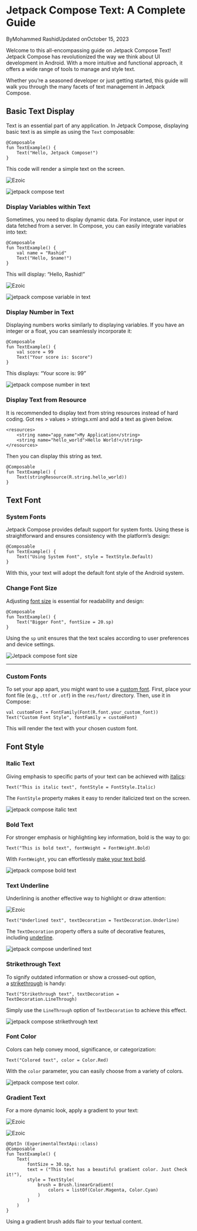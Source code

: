

# Jetpack Compose Text: A Complete Guide

ByMohammed RashidUpdated onOctober 15, 2023

Welcome to this all-encompassing guide on Jetpack Compose Text! Jetpack Compose has revolutionized the way we think about UI development in Android. With a more intuitive and functional approach, it offers a wide range of tools to manage and style text.

Whether you’re a seasoned developer or just getting started, this guide will walk you through the many facets of text management in Jetpack Compose.

## Basic Text Display

Text is an essential part of any application. In Jetpack Compose, displaying basic text is as simple as using the `Text` composable:

```
@Composable
fun TextExample() {
    Text("Hello, Jetpack Compose!")
}
```

This code will render a simple text on the screen.

![Ezoic](https://go.ezodn.com/utilcave_com/ezoicbwa.png "ezoic")

![jetpack compose text](https://codingwithrashid.com/wp-content/uploads/2023/10/jetpack-compose-text-461x1024.png?ezimgfmt=rs:234x520/rscb1/ng:webp/ngcb1)

### Display Variables within Text

Sometimes, you need to display dynamic data. For instance, user input or data fetched from a server. In Compose, you can easily integrate variables into text:

```
@Composable
fun TextExample() {
    val name = "Rashid"
    Text("Hello, $name!")
}
```

This will display: “Hello, Rashid!”

![Ezoic](https://go.ezodn.com/utilcave_com/ezoicbwa.png "ezoic")

![jetpack compose variable in text](https://codingwithrashid.com/wp-content/uploads/2023/10/jetpack-compose-variable-in-text-461x1024.png?ezimgfmt=rs:234x518/rscb1/ng:webp/ngcb1)

### Display Number in Text

Displaying numbers works similarly to displaying variables. If you have an integer or a float, you can seamlessly incorporate it:

```
@Composable
fun TextExample() {
    val score = 99
    Text("Your score is: $score")
}
```

This displays: “Your score is: 99”

![jetpack compose number in text](https://codingwithrashid.com/wp-content/uploads/2023/10/jetpack-compose-number-in-text-461x1024.png?ezimgfmt=rs:242x538/rscb1/ng:webp/ngcb1)

### Display Text from Resource

It is recommended to display text from string resources instead of hard coding. Got res > values > strings.xml and add a text as given below.

```
<resources>
    <string name="app_name">My Application</string>
    <string name="hello_world">Hello World!</string>
</resources>
```

Then you can display this string as text.

```
@Composable
fun TextExample() {
    Text(stringResource(R.string.hello_world))
}
```

## Text Font

### System Fonts

Jetpack Compose provides default support for system fonts. Using these is straightforward and ensures consistency with the platform’s design:

```
@Composable
fun TextExample() {
    Text("Using System Font", style = TextStyle.Default)
}
```

With this, your text will adopt the default font style of the Android system.

### Change Font Size

Adjusting [font size](https://codingwithrashid.com/how-to-change-font-size-of-text-using-jetpack-compose/) is essential for readability and design:

```
@Composable
fun TextExample() {
    Text("Bigger Font", fontSize = 20.sp)
}
```

Using the `sp` unit ensures that the text scales according to user preferences and device settings.

![Jetpack compose font size](https://codingwithrashid.com/wp-content/uploads/2023/10/jetpack-compose-font-size-461x1024.png?ezimgfmt=rs:255x566/rscb1/ng:webp/ngcb1)

---

### Custom Fonts

To set your app apart, you might want to use a [custom font](https://codingwithrashid.com/how-to-add-custom-fonts-in-android-jetpack-compose/). First, place your font file (e.g., `.ttf` or `.otf`) in the `res/font/` directory. Then, use it in Compose:

```
val customFont = FontFamily(Font(R.font.your_custom_font))
Text("Custom Font Style", fontFamily = customFont)
```

This will render the text with your chosen custom font.

## Font Style

### Italic Text

Giving emphasis to specific parts of your text can be achieved with [italics](https://codingwithrashid.com/how-to-make-text-italic-in-android-jetpack-compose/):

```
Text("This is italic text", fontStyle = FontStyle.Italic)
```

The `FontStyle` property makes it easy to render italicized text on the screen.

![jetpack compose italic text](https://codingwithrashid.com/wp-content/uploads/2023/10/jetpack-compose-italic-text-461x1024.png?ezimgfmt=rs:248x552/rscb1/ng:webp/ngcb1)

### Bold Text

For stronger emphasis or highlighting key information, bold is the way to go:

```
Text("This is bold text", fontWeight = FontWeight.Bold)
```

With `FontWeight`, you can effortlessly [make your text bold](https://codingwithrashid.com/how-to-make-text-bold-in-android-jetpack-compose/).

![jetpack compose bold text](https://codingwithrashid.com/wp-content/uploads/2023/10/jetpack-compose-bold-text-461x1024.png?ezimgfmt=rs:261x580/rscb1/ng:webp/ngcb1)

### Text Underline

Underlining is another effective way to highlight or draw attention:

![Ezoic](https://go.ezodn.com/utilcave_com/ezoicbwa.png "ezoic")

```
Text("Underlined text", textDecoration = TextDecoration.Underline)
```

The `TextDecoration` property offers a suite of decorative features, including [underline](https://codingwithrashid.com/how-to-add-underlined-text-in-android-jetpack-compose/).

![jetpack compose underlined text](https://codingwithrashid.com/wp-content/uploads/2023/10/jetpack-compose-underlined-text-461x1024.png?ezimgfmt=rs:258x574/rscb1/ng:webp/ngcb1)

### Strikethrough Text

To signify outdated information or show a crossed-out option, a [strikethrough](https://codingwithrashid.com/how-to-add-strikethrough-text-in-android-jetpack-compose/) is handy:

```
Text("Strikethrough text", textDecoration = TextDecoration.LineThrough)
```

Simply use the `LineThrough` option of `TextDecoration` to achieve this effect.

![jetpack compose strikethrough text](https://codingwithrashid.com/wp-content/uploads/2023/10/jetpack-compose-strikethrough-text-461x1024.png?ezimgfmt=rs:268x596/rscb1/ng:webp/ngcb1)

### Font Color

Colors can help convey mood, significance, or categorization:

```
Text("Colored text", color = Color.Red)
```

With the `color` parameter, you can easily choose from a variety of colors.

![jetpack compose text color.](https://codingwithrashid.com/wp-content/uploads/2023/10/jetpack-compose-text-color-461x1024.png?ezimgfmt=rs:271x600/rscb1/ng:webp/ngcb1)

### Gradient Text

For a more dynamic look, apply a gradient to your text:

![Ezoic](https://go.ezodn.com/utilcave_com/ezoicbwa.png "ezoic")

![Ezoic](https://go.ezodn.com/utilcave_com/ezoicbwa.png "ezoic")

```
@OptIn (ExperimentalTextApi::class)
@Composable
fun TextExample() {
    Text(
        fontSize = 30.sp,
        text = ("This text has a beautiful gradient color. Just Check it!"),
        style = TextStyle(
            brush = Brush.linearGradient(
                colors = listOf(Color.Magenta, Color.Cyan)
            )
        )
    )
}
```

Using a gradient brush adds flair to your textual content.

![jetpack compose gradient text](data:image/svg+xml,%3Csvg%20xmlns=%22http://www.w3.org/2000/svg%22%20width=%22461%22%20height=%221024%22%3E%3C/svg%3E)

### Font Family

Jetpack Compose allows for adjustments like serifs for nuanced design choices:

```
Text("Serif text", fontFamily = FontFamily.Serif)
```

Choose from Serif, SansSerif, Monospace, and more to match your design vision.

### Font Weight

Beyond just bold, you can select from a range of font weights:

```
Text("Light text", fontWeight = FontWeight.Light)
```

From `UltraLight` to `Black`, there’s a weight for every need.

![jetpack compose font weight](data:image/svg+xml,%3Csvg%20xmlns=%22http://www.w3.org/2000/svg%22%20width=%22461%22%20height=%221024%22%3E%3C/svg%3E)

### Text Shadow

Shadows are a great way to give depth to your text, making it stand out against various backgrounds. With Jetpack Compose, [adding a shadow to your text](https://codingwithrashid.com/how-to-add-shadows-to-text-in-android-jetpack-compose/) is easy.

```
@Composable
fun TextExample() {
    val offset = Offset(5.0f, 10.0f)
    Text(
        text = "Hello world!",
        style = TextStyle(
            fontSize = 24.sp,
            shadow = Shadow(
                color = Color.Gray, offset = offset, blurRadius = 3f
            )
        )
    )
}
```

In the above code, `Offset` which determines the horizontal and vertical distance of the shadow from the text. we apply a shadow using the `Shadow` class and a `blurRadius` that softens the edges of the shadow.

![jetpack compose text shadow](https://codingwithrashid.com/wp-content/uploads/2023/10/jetpack-compose-text-shadow-461x1024.png?ezimgfmt=rs:294x652/rscb1/ng:webp/ngcb1)

### Text Opacity

Opacity can play an important role in text design, especially when you’re looking to create hierarchy or subtly blend text with its background. [Adjusting text opacity](https://codingwithrashid.com/how-to-change-text-color-opacity-in-android-jetpack-compose/) in Jetpack Compose is straightforward.

Consider the following:

![Ezoic](https://go.ezodn.com/utilcave_com/ezoicbwa.png "ezoic")

```
Text(
    text = "Semi-Transparent Text",
    color = Color.Red.copy(alpha = 0.5f)
)
```

To adjust the opacity, we utilize the `color` property with the `copy` function on `Color.Red`. The `alpha` parameter within `copy` sets the transparency level.

An alpha of `1f` means fully opaque, while `0f` is fully transparent. Here, we’ve set it to `0.5f`, making our text semi-transparent.

![jetpack compose text opacity](https://codingwithrashid.com/wp-content/uploads/2023/10/jetpack-compose-text-opacity-461x1024.png?ezimgfmt=rs:276x614/rscb1/ng:webp/ngcb1)

### Text Background

Backgrounds play a pivotal role in highlighting text and making it more legible against diverse backdrops. In Jetpack Compose, we can easily assign backgrounds to your text.

![Ezoic](https://go.ezodn.com/utilcave_com/ezoicbwa.png "ezoic")

```
@Composable
fun TextExample() {
    Text(
        text = "Highlighted Text",
        style = TextStyle(
            fontSize = 24.sp,
            background = Color.Yellow
        )
    )
}
```

Within `[TextStyle](https://developer.android.com/reference/kotlin/androidx/compose/ui/text/TextStyle)`, there’s the `background` property. Here, we’ve chosen `Color.yellow` to give our text a yellow background.

![jetpack compose text background](https://codingwithrashid.com/wp-content/uploads/2023/10/jetpack-compose-text-background-color-461x1024.png?ezimgfmt=rs:260x578/rscb1/ng:webp/ngcb1)

## Combine Styles

Combining styles is a powerful way to create standout and expressive text designs. With Jetpack Compose, mixing various text attributes is both intuitive and effective.

### Combine Font Styles

Let’s start by combining basic font styles, such as bold and italic:

```
Text(
    "Bold & Italic Text", 
    fontWeight = FontWeight.Bold, 
    fontStyle = FontStyle.Italic
)
```

This results in text that’s both bold and italicized, perfect for grabbing attention.

![jetpack compose combine text style](https://codingwithrashid.com/wp-content/uploads/2023/10/jetpack-compose-combine-text-style-461x1024.png?ezimgfmt=rs:278x618/rscb1/ng:webp/ngcb1)

### Multiple Styles in Text

In Jetpack Compose, you might want to style different parts of your text differently within a single `Text` composable. This can be achieved using an `[AnnotatedString](https://codingwithrashid.com/create-annotatedstring-in-android-jetpack-compose/)`, which is essentially a string that can be adorned with varied styles.

For creating an `AnnotatedString` with multiple styles, the `buildAnnotatedString` builder comes in handy.

![Ezoic](https://go.ezodn.com/utilcave_com/ezoicbwa.png "ezoic")

```
@Composable
fun TextExample() {
    Text(
        buildAnnotatedString {
            withStyle(style = SpanStyle(color = Color.Blue)) {
                append("H")
            }
            append("ello ")
            withStyle(style = SpanStyle(fontWeight = FontWeight.Bold, color = Color.Red)) {
                append("W")
            }
            append("orld")
        },
        fontSize = 40.sp,
    )
}
```

Inside the builder, `withStyle` allows us to apply a specific `[SpanStyle](https://developer.android.com/reference/kotlin/androidx/compose/ui/text/SpanStyle)` to a portion of the text.

The result? Our text will display as “H” in blue, followed by “ello “, and then “W” in bold red, ending with “orld”.

![Ezoic](https://go.ezodn.com/utilcave_com/ezoicbwa.png "ezoic")

![jetpack compose multiple style in text](https://codingwithrashid.com/wp-content/uploads/2023/10/jetpack-compose-multiple-style-in-text-461x1024.png?ezimgfmt=rs:272x604/rscb1/ng:webp/ngcb1)

Combining multiple styles in this manner lets you craft more engaging and informative textual UIs.

![Ezoic](https://go.ezodn.com/utilcave_com/ezoicbwa.png "ezoic")

### Multiple Decorations

Why limit yourself to just one text decoration when you can have more?

```
Text(
    "Underlined & Strikethrough", 
    textDecoration = TextDecoration.combine(listOf(TextDecoration.Underline, TextDecoration.LineThrough))
)
```

Here, we’ve combined underlining with a strikethrough, creating a unique visual cue.

![jetpack compose multiple decoration](https://codingwithrashid.com/wp-content/uploads/2023/10/jetpack-compose-multiple-decoration-461x1024.png?ezimgfmt=rs:282x626/rscb1/ng:webp/ngcb1)

## Text Alignment

Text alignment determines the arrangement of text relative to a reference point or line. Proper alignment enhances readability and aesthetic appeal. Jetpack Compose provides versatile tools to achieve your desired text alignment with ease.

### Left Alignment

By default, text in Jetpack Compose is left-aligned. It starts from the left edge and moves to the right:

![Ezoic](https://go.ezodn.com/utilcave_com/ezoicbwa.png "ezoic")

```
Text("This is left-aligned text", textAlign = TextAlign.Left)
```

Left alignment is standard for most written content, especially in left-to-right languages.

### Center Alignment

For titles or when you wish to draw attention to specific text, center alignment is ideal:

![Ezoic](https://go.ezodn.com/utilcave_com/ezoicbwa.png "ezoic")

```
Text("Centered Text", textAlign = TextAlign.Center)
```

The text will be perfectly centered relative to its container.

### Right Alignment

Right alignment is especially useful for languages that are read from right to left, or for specific design choices:

```
Text("Right-aligned Text", textAlign = TextAlign.Right)
```

The text starts from the right edge and extends to the left.

![Ezoic](https://go.ezodn.com/utilcave_com/ezoicbwa.png "ezoic")

![jetpack compose text alignment](https://codingwithrashid.com/wp-content/uploads/2023/10/jetpack-compose-text-alignment-461x1024.png?ezimgfmt=rs:279x620/rscb1/ng:webp/ngcb1)

### Justify Alignment

For a more uniform look, especially in larger blocks of text, you might opt for justify alignment. This ensures even spacing between words, making both the left and right edges straight:

```
Text("This is a sample justified text. It ensures that both edges align neatly.", textAlign = TextAlign.Justify)
```

It’s essential to choose an alignment that complements the content and design of your app. Remember, while alignment contributes to aesthetics, readability should always be the priority.

## Text Spacing

Effective text spacing can dramatically enhance readability and the overall look of your app’s content. Jetpack Compose offers a suite of tools to help developers finely tune spacing, ensuring text is presented clearly and appealingly.

### Line Spacing

Adjusting the [space between lines](https://codingwithrashid.com/how-to-change-line-height-of-text-in-android-jetpack-compose/) can help improve the flow and legibility of paragraphs:

```
Text("This is a sample text with\nmultiple lines.", lineHeight = 28.sp)
```

By using the `lineHeight` property, you can set a specific height for each line, which includes the text height and the space above and below it.

![jetpack compose text line spacing](https://codingwithrashid.com/wp-content/uploads/2023/10/jetpack-compose-text-line-spacing-461x1024.png?ezimgfmt=rs:247x548/rscb1/ng:webp/ngcb1)

### Letter Spacing

To modify the space between individual characters, use [letter spacing](https://codingwithrashid.com/how-to-change-text-letter-spacing-in-android-jetpack-compose/):

![Ezoic](https://go.ezodn.com/utilcave_com/ezoicbwa.png "ezoic")

```
Text("Spaced Out Text", letterSpacing = 1.5.sp)
```

With the `letterSpacing` property, characters in the text will have increased space between them, which can create a distinctive appearance or improve readability in certain fonts.

![jetpack compose letter spacing](data:image/svg+xml,%3Csvg%20xmlns=%22http://www.w3.org/2000/svg%22%20width=%22461%22%20height=%221024%22%3E%3C/svg%3E)

When adjusting text spacing, always remember the user experience. Over-spacing or under-spacing can reduce readability. Testing on various devices and screen sizes will help strike the perfect balance.

## Text Line Limit and Truncation

Managing the display of lengthy textual content is crucial for maintaining a clean and user-friendly interface. Jetpack Compose provides straightforward methods to limit lines and truncate text, ensuring your UI remains tidy and readers aren’t overwhelmed.

![Ezoic](https://go.ezodn.com/utilcave_com/ezoicbwa.png "ezoic")

### Line Limit

You can easily set a maximum number of lines for your text to occupy. This is especially useful for previews or brief snippets:

```
    Text("This is a long piece of text that may not fit within two lines. Yiu have to check how this text is gonna end finally. See the difference", maxLines = 2)
```

By setting the `maxLines` property, the text will be cut off after the specified number of lines, ensuring it doesn’t dominate the screen.

![Ezoic](https://go.ezodn.com/utilcave_com/ezoicbwa.png "ezoic")

![jetpack compose line limit](https://codingwithrashid.com/wp-content/uploads/2023/10/jetpack-compose-line-limit-461x1024.png?ezimgfmt=rs:256x568/rscb1/ng:webp/ngcb1)

### Text Truncation

When you’re limiting lines, you might also want to indicate to the user that there’s more content than what’s currently visible. Truncation comes in handy here:

```
Text("This is a long piece of text that may not fit within two lines. Yiu have to check how this text is gonna end finally. See the difference", maxLines = 2, overflow = TextOverflow.Ellipsis)
```

With the `TextOverflow.Ellipsis` value for the `overflow` property, any text exceeding the `maxLines` will be replaced with an ellipsis (`...`), signaling to users that the content continues.

![jetpack compose text truncation](https://codingwithrashid.com/wp-content/uploads/2023/10/jetpack-compose-text-truncation-461x1024.png?ezimgfmt=rs:263x584/rscb1/ng:webp/ngcb1)

## Text Selection

In interactive UIs, [allowing users to select text](https://codingwithrashid.com/how-to-make-text-selectable-in-android-jetpack-compose/) can enhance functionality, aiding in tasks like copying, sharing, or looking up information. Jetpack Compose simplifies the process of enabling text selection, ensuring both usability and a seamless user experience.

### Basic Text Selection

To make text selectable in Jetpack Compose, wrap your `Text` composable within a `SelectionContainer`:

![Ezoic](https://go.ezodn.com/utilcave_com/ezoicbwa.png "ezoic")

```
@Composable
fun TextExample() {
    SelectionContainer {
        Text("This is a selectable text")
    }
}
```

With the `SelectionContainer`, any text inside becomes selectable. Users can tap and drag to select specific portions of the text, just like they would in native Android.

![jetpack compose selectable text](https://codingwithrashid.com/wp-content/uploads/2023/10/jetpack-compose-selectable-text-461x1024.png?ezimgfmt=rs:253x562/rscb1/ng:webp/ngcb1)

Providing text selection not only boosts interactivity but also ensures users can engage with content more effectively. Always consider the context and ensure text selection enhances, rather than disrupts, the user experience.

## Text Border

Borders can play a pivotal role in highlighting specific portions of text or adding a decorative element. In Jetpack Compose, you have the flexibility to add borders to your text, ensuring it stands out or aligns with your design theme.

![Ezoic](https://go.ezodn.com/utilcave_com/ezoicbwa.png "ezoic")

### Basic Text Border

Adding a simple border around your text is made easy with the use of the `Modifier.border`:

```
@Composable
fun TextExample() {
    Column {
        Text(
            text = "Text with Border",
            modifier = Modifier.border(1.dp, Color.Red, shape = RoundedCornerShape(4.dp))
        )
    }
}
```

In the above example, the text will be surrounded by a red border of `1.dp` thickness. The corners of the border are slightly rounded with a `4.dp` radius.

![jetpack compose text border](https://codingwithrashid.com/wp-content/uploads/2023/10/jetpack-compose-text-border-461x1024.png?ezimgfmt=rs:247x550/rscb1/ng:webp/ngcb1)

### Combine with Padding

To ensure your text doesn’t sit too close to its border, use padding:

```
@Composable
fun TextExample() {
    Column {
        Text(
            text = "Text with Border",
            modifier = Modifier
                        .border(1.dp, Color.Red, shape = RoundedCornerShape(4.dp))
                        .padding(8.dp)
        )
    }
}
```

The `Modifier.padding` ensures a gap between the text and its border, enhancing clarity and aesthetics.

Using borders thoughtfully can emphasize important information, enhance aesthetics, or guide users’ attention. However, it’s essential to ensure that borders complement the overall design and don’t overshadow the primary content.

Navigating text in Jetpack Compose is both fun and practical. This guide has showcased how easy it is to style, customize, and manage text in your apps. Remember, while design is essential, always keep your users in mind. Thanks for reading!


Advertisement: 0:07
# Working with images

bookmark_border

Learn how to work with images using these details:

-   [Loading images](https://developer.android.com/jetpack/compose/graphics/images/loading): Learn how to load an image from disk or the internet
-   [ImageBitmap versus ImageVector](https://developer.android.com/jetpack/compose/graphics/images/compare): Learn how to work with the two most common image formats, raster and vector.
-   [Material icons](https://developer.android.com/jetpack/compose/graphics/images/material): Learn about a convenient way to draw a single color icon on the screen, following Material Design 3 guidelines.
-   [Customize an image](https://developer.android.com/jetpack/compose/graphics/images/customize): Learn how to customize an image using properties of an Image composable.
-   [Custom painter](https://developer.android.com/jetpack/compose/graphics/images/custompainter): Learn about custom painter objects to additionally customize your image.
-   [Optimizing performance](https://developer.android.com/jetpack/compose/graphics/images/optimization): Learn about how to best work with images to avoid performance issues.
- 
# Compose modifiers

bookmark_border

Modifiers allow you to decorate or augment a composable. Modifiers let you do these sorts of things:

-   Change the composable's size, layout, behavior, and appearance
-   Add information, like accessibility labels
-   Process user input
-   Add high-level interactions, like making an element clickable, scrollable, draggable, or zoomable

Modifiers are standard Kotlin objects. Create a modifier by calling one of the [`Modifier`](https://developer.android.com/reference/kotlin/androidx/compose/ui/Modifier) class functions:

```
@Composable  
private fun Greeting(name: String) {    
	Column(modifier = Modifier.padding(24.dp)) {        
		Text(text = "Hello,")        
		Text(text = name)    
		}  
}
```

[ModifierSnippets.kt](https://github.com/android/snippets/blob/4685568346a1f2e05f8e24e7d157520c46a075e8/compose/snippets/src/main/java/com/example/compose/snippets/modifiers/ModifierSnippets.kt#L47-L53)

![Two lines of text on a colored background, with padding around the text.](https://developer.android.com/static/images/jetpack/compose/modifier-1-modifier.png)

You can chain these functions together to compose them:

@Composable  
private fun Greeting(name: String) {    Column(        modifier = Modifier            .padding(24.dp)            .fillMaxWidth()    ) {        Text(text = "Hello,")        Text(text = name)    }  
}

[ModifierSnippets.kt](https://github.com/android/snippets/blob/4685568346a1f2e05f8e24e7d157520c46a075e8/compose/snippets/src/main/java/com/example/compose/snippets/modifiers/ModifierSnippets.kt#L59-L69)

![The colored background behind the text now extends the full width of the device.](https://developer.android.com/static/images/jetpack/compose/modifier-chained.png)

In the code above, notice different modifier functions used together.

-   `padding` puts space around an element.
-   `fillMaxWidth` makes the composable fill the maximum width given to it from its parent.

It's a best practice to have _all_ of your Composables accept a `modifier` parameter, and pass that modifier to its first child that emits UI. Doing so makes your code more reusable and makes its behavior more predictable and intuitive. For more information, see the Compose API guidelines, [Elements accept and respect a Modifier parameter](https://android.googlesource.com/platform/frameworks/support/+/androidx-main/compose/docs/compose-api-guidelines.md#elements-accept-and-respect-a-modifier-parameter).

## Order of modifiers matters

The order of modifier functions is **significant**. Since each function makes changes to the `Modifier`returned by the previous function, the sequence affects the final result. Let's see an example of this:

@Composable  
fun ArtistCard(/*...*/) {    val padding = 16.dp    Column(        Modifier            .clickable(onClick = onClick)            .padding(padding)            .fillMaxWidth()    ) {        // rest of the implementation    }  
}

[ModifierSnippets.kt](https://github.com/android/snippets/blob/4685568346a1f2e05f8e24e7d157520c46a075e8/compose/snippets/src/main/java/com/example/compose/snippets/modifiers/ModifierSnippets.kt#L77-L88)

![The entire area, including the padding around the edges, responds to clicks](https://developer.android.com/static/images/jetpack/compose/layout-padding-clickable.gif)

In the code above the whole area is clickable, including the surrounding padding, because the `padding` modifier has been applied _after_ the `clickable` modifier. If the modifiers order is reversed, the space added by `padding` does not react to user input:

@Composable  
fun ArtistCard(/*...*/) {    val padding = 16.dp    Column(        Modifier            .padding(padding)            .clickable(onClick = onClick)            .fillMaxWidth()    ) {        // rest of the implementation    }  
}

[ModifierSnippets.kt](https://github.com/android/snippets/blob/4685568346a1f2e05f8e24e7d157520c46a075e8/compose/snippets/src/main/java/com/example/compose/snippets/modifiers/ModifierSnippets.kt#L96-L107)

![The padding around the edge of the layout no longer responds to clicks](https://developer.android.com/static/images/jetpack/compose/layout-padding-not-clickable.gif)

**Note:** The explicit order helps you to reason about how different modifiers will interact. Compare this to the view-based system where you had to learn the box model, that margins applied "outside" the element but padding "inside" it, and a background element would be sized accordingly. The modifier design makes this kind of behavior explicit and predictable, and gives you more control to achieve the exact behavior you want. It also explains why there is not a margin modifier but only a `padding` one.

## Built-in modifiers

Jetpack Compose provides a list of built-in modifiers to help you decorate or augment a composable. Here are some common modifiers you'll use to adjust your layouts.

**Note:** Many of these modifiers are designed to help you arrange your UI's layout just the way you need it. For more information about how modifiers work in your layout, see the [Compose layout basics](https://developer.android.com/jetpack/compose/layouts/basics) documentation.

### padding and size

By default, layouts provided in Compose wrap their children. However, you can set a size by using the `size` modifier:

@Composable  
fun ArtistCard(/*...*/) {    Row(        modifier = Modifier.size(width = 400.dp, height = 100.dp)    ) {        Image(/*...*/)        Column { /*...*/ }    }  
}

[ModifierSnippets.kt](https://github.com/android/snippets/blob/4685568346a1f2e05f8e24e7d157520c46a075e8/compose/snippets/src/main/java/com/example/compose/snippets/modifiers/ModifierSnippets.kt#L113-L121)

Note that the size you specified might not be respected if it does not satisfy the constraints coming from the layout's parent. If you require the composable size to be fixed regardless of the incoming constraints, use the `requiredSize` modifier:

@Composable  
fun ArtistCard(/*...*/) {    Row(        modifier = Modifier.size(width = 400.dp, height = 100.dp)    ) {        Image(            /*...*/            modifier = Modifier.requiredSize(150.dp)        )        Column { /*...*/ }    }  
}

[ModifierSnippets.kt](https://github.com/android/snippets/blob/4685568346a1f2e05f8e24e7d157520c46a075e8/compose/snippets/src/main/java/com/example/compose/snippets/modifiers/ModifierSnippets.kt#L127-L138)

![Child image is bigger than the constraints coming from its parent](https://developer.android.com/static/images/jetpack/compose/layout-requiredsize-new.png)

In this example, even with the parent `height` set to `100.dp`, the height of the `Image` will be `150.dp`, as the `requiredSize` modifier takes precedence.

**Note:** Layouts are based on constraints, and normally, the parent passes those constraints to the children. The child _should_ respect the constraints. However, that might not always be what the UI requires. There are ways to bypass this child behavior. For example, you can pass modifiers like `requiredSize` directly to the child, overriding the constraints received by the child from the parent, or you can use a custom layout with different behavior. When a child does not respect its constraints, the layout system will hide this from the parent. The parent will see the child's `width` and `height` values as if they were coerced in the constraints provided by the parent. The layout system will then center the child within the space allocated by the parent under the assumption that the child respected the constraints. Developers can override this centering behaviour by applying `wrapContentSize` modifiers to the child.

If you want a child layout to fill all the available height allowed by the parent, add the `fillMaxHeight` modifier (Compose also provides `fillMaxSize` and `fillMaxWidth`):

@Composable  
fun ArtistCard(/*...*/) {    Row(        modifier = Modifier.size(width = 400.dp, height = 100.dp)    ) {        Image(            /*...*/            modifier = Modifier.fillMaxHeight()        )        Column { /*...*/ }    }  
}

[ModifierSnippets.kt](https://github.com/android/snippets/blob/4685568346a1f2e05f8e24e7d157520c46a075e8/compose/snippets/src/main/java/com/example/compose/snippets/modifiers/ModifierSnippets.kt#L144-L155)

![The image height is as big as its parent](https://developer.android.com/static/images/jetpack/compose/layout-fillmaxheight.png)

To add padding all around an element, set a `padding` modifier.

If you want to add padding above a text baseline such that you achieve a specific distance from the top of the layout to the baseline, use the `paddingFromBaseline` modifier:

@Composable  
fun ArtistCard(artist: Artist) {    Row(/*...*/) {        Column {            Text(                text = artist.name,                modifier = Modifier.paddingFromBaseline(top = 50.dp)            )            Text(artist.lastSeenOnline)        }    }  
}

[ModifierSnippets.kt](https://github.com/android/snippets/blob/4685568346a1f2e05f8e24e7d157520c46a075e8/compose/snippets/src/main/java/com/example/compose/snippets/modifiers/ModifierSnippets.kt#L161-L172)

![Text with padding above it](https://developer.android.com/static/images/jetpack/compose/layout-paddingfrombaseline-new.png)

### Offset

To position a layout relative to its original position, add the `offset` modifier and set the offset in the **x** and **y** axis. Offsets can be positive as well as non-positive. The difference between `padding` and `offset` is that adding an `offset` to a composable does not change its measurements:

@Composable  
fun ArtistCard(artist: Artist) {    Row(/*...*/) {        Column {            Text(artist.name)            Text(                text = artist.lastSeenOnline,                modifier = Modifier.offset(x = 4.dp)            )        }    }  
}

[ModifierSnippets.kt](https://github.com/android/snippets/blob/4685568346a1f2e05f8e24e7d157520c46a075e8/compose/snippets/src/main/java/com/example/compose/snippets/modifiers/ModifierSnippets.kt#L178-L189)

![Text shifted to the right side of its parent container](https://developer.android.com/static/images/jetpack/compose/layout-offset-new.png)

The `offset` modifier is applied horizontally according to the layout direction. In a **left-to-right** context, a positive `offset` shifts the element to the right, while in a **right-to-left** context, it shifts the element to the left. If you need to set an offset without considering layout direction, see the [`absoluteOffset`](https://developer.android.com/reference/kotlin/androidx/compose/foundation/layout/package-summary#absoluteOffset(androidx.compose.ui.Modifier,androidx.compose.ui.unit.Dp,androidx.compose.ui.unit.Dp)) modifier, in which a positive offset value always shifts the element to the right.

The `offset` modifier provides two overloads - [`offset`](https://developer.android.com/reference/kotlin/androidx/compose/foundation/layout/package-summary#(androidx.compose.ui.Modifier).offset(androidx.compose.ui.unit.Dp,androidx.compose.ui.unit.Dp)) that takes the offsets as parameters and [`offset`](https://developer.android.com/reference/kotlin/androidx/compose/foundation/layout/package-summary#(androidx.compose.ui.Modifier).offset(kotlin.Function1)) that takes in a lambda. For more in depth information on when to use each of these and how to optimize for performance, read through the [Compose performance - Defer reads as long as possible](https://developer.android.com/jetpack/compose/performance#defer-reads) section.

## Scope safety in Compose

In Compose, there are modifiers that can only be used when applied to children of certain composables. Compose enforces this by means of custom scopes.

For example, if you want to make a child as big as the parent `Box` without affecting the `Box` size, use the [`matchParentSize`](https://developer.android.com/reference/kotlin/androidx/compose/foundation/layout/BoxScope#(androidx.compose.ui.Modifier).matchParentSize()) modifier. `matchParentSize` is only available in [`BoxScope`](https://developer.android.com/reference/kotlin/androidx/compose/foundation/layout/BoxScope). Therefore, it can only be used on a child within a `Box` parent.

Scope safety prevents you from adding modifiers that wouldn't work in other composables and scopes and saves time from trial and error.

**Note:** In the Android View system, there is no scope safety. Developers usually find themselves trying out different layout params to discover which ones are considered and their meaning in the context of a particular parent.

Scoped modifiers notify the parent about some information the parent should know about the child. These are also commonly referred to as _parent data modifiers_. Their internals are different from the general purpose modifiers, but from a usage perspective, these differences don't matter.

### matchParentSize in Box

As mentioned above, if you want a child layout to be the same size as a parent `Box` without affecting the `Box` size, use the `matchParentSize` modifier.

Note that `matchParentSize` is only available within a `Box` scope, meaning that it only applies to _direct_ children of `Box` composables.

In the example below, the child `Spacer` takes its size from its parent `Box`, which in turn takes its size from the biggest children, `ArtistCard` in this case.

@Composable  
fun MatchParentSizeComposable() {    Box {        Spacer(            Modifier                .matchParentSize()                .background(Color.LightGray)        )        ArtistCard()    }  
}

[ModifierSnippets.kt](https://github.com/android/snippets/blob/4685568346a1f2e05f8e24e7d157520c46a075e8/compose/snippets/src/main/java/com/example/compose/snippets/modifiers/ModifierSnippets.kt#L195-L205)

![Gray background filling its container](https://developer.android.com/static/images/jetpack/compose/layout-matchparentsize-new.png)

If `fillMaxSize` were used instead of `matchParentSize`, the `Spacer` would take all the available space allowed to the parent, in turn causing the parent to expand and fill all the available space.

![Gray background filling the screen](https://developer.android.com/static/images/jetpack/compose/layout-fillmaxsize.png)

### weight in Row and Column

As you have seen in the previous section on [Padding and size](https://developer.android.com/jetpack/compose/modifiers#padding-and-size), by default, a composable size is defined by the content it is wrapping. You can set a composable size to be flexible within its parent using the `weight` Modifier that is only available in `RowScope`, and `ColumnScope`.

Let’s take a `Row` that contains two `Box` composables. The first box is given twice the `weight` of the second, so it's given twice the width. Since the `Row` is `210.dp` wide, the first `Box` is `140.dp` wide, and the second is `70.dp`:

@Composable  
fun ArtistCard(/*...*/) {    Row(        modifier = Modifier.fillMaxWidth()    ) {        Image(            /*...*/            modifier = Modifier.weight(2f)        )        Column(            modifier = Modifier.weight(1f)        ) {            /*...*/        }    }  
}

[ModifierSnippets.kt](https://github.com/android/snippets/blob/4685568346a1f2e05f8e24e7d157520c46a075e8/compose/snippets/src/main/java/com/example/compose/snippets/modifiers/ModifierSnippets.kt#L211-L226)

![The image width is twice text width](https://developer.android.com/static/images/jetpack/compose/layout-weight.png)

## Extracting and reusing modifiers

Multiple modifiers can be chained together to decorate or augment a composable. This chain is created via the [`Modifier`](https://developer.android.com/reference/kotlin/androidx/compose/ui/Modifier) interface which represents an ordered, immutable list of single [`Modifier.Elements`](https://developer.android.com/reference/kotlin/androidx/compose/ui/Modifier.Element).

Each `Modifier.Element` represents an individual behavior, like layout, drawing and graphics behaviors, all gesture-related, focus and semantics behaviors, as well as device input events. Their ordering matters: modifier elements that are added first will be applied first.

Sometimes it can be beneficial to reuse the same modifier chain instances in multiple composables, by extracting them into variables and hoisting them into higher scopes. It can improve code readability or help improve your app's performance for a few reasons:

-   The re-allocation of the modifiers won’t be repeated when recomposition occurs for composables that use them
-   Modifier chains could potentially be very long and complex, so reusing the same instance of a chain can alleviate the workload Compose runtime needs to do when comparing them
-   This extraction promotes code cleanliness, consistency and maintainability across the codebase

### Best practices for reusing modifiers

Create your own `Modifier` chains and extract them to reuse them on multiple composable components. It is completely fine to just save a modifier, as they are data-like objects:

val reusableModifier = Modifier    .fillMaxWidth()    .background(Color.Red)    .padding(12.dp)

[ModifierSnippets.kt](https://github.com/android/snippets/blob/4685568346a1f2e05f8e24e7d157520c46a075e8/compose/snippets/src/main/java/com/example/compose/snippets/modifiers/ModifierSnippets.kt#L232-L235)

#### Extracting and reusing modifiers when observing frequently changing state

When observing frequently changing states inside composables, like animation states or `scrollState`, there can be a significant amount of recompositions done. In this case, your modifiers will get allocated on every recomposition and potentially for every frame:

@Composable  
fun LoadingWheelAnimation() {    val animatedState = animateFloatAsState(/*...*/)    LoadingWheel(        // Creation and allocation of this modifier will happen on every frame of the animation!        modifier = Modifier            .padding(12.dp)            .background(Color.Gray),        animatedState = animatedState    )  
}

[ModifierSnippets.kt](https://github.com/android/snippets/blob/4685568346a1f2e05f8e24e7d157520c46a075e8/compose/snippets/src/main/java/com/example/compose/snippets/modifiers/ModifierSnippets.kt#L241-L252)

Instead, you can create, extract and reuse the same instance of the modifier and pass it to the composable like this:

// Now, the allocation of the modifier happens here:  
val reusableModifier = Modifier    .padding(12.dp)    .background(Color.Gray)  
  
@Composable  
fun LoadingWheelAnimation() {    val animatedState = animateFloatAsState(/*...*/)    LoadingWheel(        // No allocation, as we're just reusing the same instance        modifier = reusableModifier,        animatedState = animatedState    )  
}

[ModifierSnippets.kt](https://github.com/android/snippets/blob/4685568346a1f2e05f8e24e7d157520c46a075e8/compose/snippets/src/main/java/com/example/compose/snippets/modifiers/ModifierSnippets.kt#L258-L272)

#### Extracting and reusing unscoped modifiers

Modifiers can be unscoped or scoped to a specific composable. In the case of unscoped modifiers, you can easily extract them outside of any composables as simple variables:

val reusableModifier = Modifier    .fillMaxWidth()    .background(Color.Red)    .padding(12.dp)  
  
@Composable  
fun AuthorField() {    HeaderText(        // ...        modifier = reusableModifier    )    SubtitleText(        // ...        modifier = reusableModifier    )  
}

[ModifierSnippets.kt](https://github.com/android/snippets/blob/4685568346a1f2e05f8e24e7d157520c46a075e8/compose/snippets/src/main/java/com/example/compose/snippets/modifiers/ModifierSnippets.kt#L278-L293)

This can be especially beneficial when combined with Lazy layouts. In most cases, you’d want all of your, potentially significant, amount of items to have the exact same modifiers:

val reusableItemModifier = Modifier    .padding(bottom = 12.dp)    .size(216.dp)    .clip(CircleShape)  
  
@Composable  
private fun AuthorList(authors: List<Author>) {    LazyColumn {        items(authors) {            AsyncImage(                // ...                modifier = reusableItemModifier,            )        }    }  
}

[ModifierSnippets.kt](https://github.com/android/snippets/blob/4685568346a1f2e05f8e24e7d157520c46a075e8/compose/snippets/src/main/java/com/example/compose/snippets/modifiers/ModifierSnippets.kt#L299-L314)

#### Extracting and reusing scoped modifiers

When dealing with modifiers that are scoped to certain composables, you can extract them to the highest possible level and reuse where appropriate:

Column(/*...*/) {    val reusableItemModifier = Modifier        .padding(bottom = 12.dp)        // Align Modifier.Element requires a ColumnScope        .align(Alignment.CenterHorizontally)        .weight(1f)    Text1(        modifier = reusableItemModifier,        // ...    )    Text2(        modifier = reusableItemModifier        // ...    )    // ...  
}

[ModifierSnippets.kt](https://github.com/android/snippets/blob/4685568346a1f2e05f8e24e7d157520c46a075e8/compose/snippets/src/main/java/com/example/compose/snippets/modifiers/ModifierSnippets.kt#L321-L336)

You should only be passing the extracted, scoped modifiers to the same-scoped, direct children. See the section [Scope safety in Compose](https://developer.android.com/jetpack/compose/modifiers#scope-safety) for more reference on why this matters:

Column(modifier = Modifier.fillMaxWidth()) {    // Weight modifier is scoped to the Column composable    val reusableItemModifier = Modifier.weight(1f)    // Weight will be properly assigned here since this Text is a direct child of Column    Text1(        modifier = reusableItemModifier        // ...    )    Box {        Text2(            // Weight won't do anything here since the Text composable is not a direct child of Column            modifier = reusableItemModifier            // ...        )    }  
}

[ModifierSnippets.kt](https://github.com/android/snippets/blob/4685568346a1f2e05f8e24e7d157520c46a075e8/compose/snippets/src/main/java/com/example/compose/snippets/modifiers/ModifierSnippets.kt#L343-L360)

#### Further chaining of extracted modifiers

You can further chain or append your extracted modifier chains by calling the [`.then()`](https://developer.android.com/reference/kotlin/androidx/compose/ui/Modifier#then(androidx.compose.ui.Modifier)) function:

val reusableModifier = Modifier    .fillMaxWidth()    .background(Color.Red)    .padding(12.dp)  
  
// Append to your reusableModifier  
reusableModifier.clickable { /*...*/ }  
  
// Append your reusableModifier  
otherModifier.then(reusableModifier)

[ModifierSnippets.kt](https://github.com/android/snippets/blob/4685568346a1f2e05f8e24e7d157520c46a075e8/compose/snippets/src/main/java/com/example/compose/snippets/modifiers/ModifierSnippets.kt#L372-L381)


## **Compose layout basics**

Layouts in Jetpack Compose are essential for organizing UI elements. They define how components are positioned and sized within your screen.

Now, start a new Project:

-   Open Android Studio and select **Start a new Android Studio project.**
    
-   Choose **Empty Compose Activity from the available templates.**
    
-   Click **Next** and configure your project as usual, calling it as you wish. **I will be naming my app "ChatItem".**
    

### [](https://codewithmitch.hashnode.dev/a-guide-to-layouts-modifiers-and-ui-components-in-jetpack-compose#heading-the-composable-function-the-heart-of-compose-layouts "Permalink")**The Composable Function: The Heart of Compose Layouts**

At the core of Jetpack Compose lies the Composable function. It's the fundamental building block for creating UI elements in your Android app. A Composable function is a lightweight, reusable piece of code that describes a part of your user interface. Below is our MessageCard composable function without any layouts and modifiers. We are using a data class to store our card's title and message.

COPY

COPY

```
data class ChatItems(
    val title: String,
    val message: String
)

@Composable
fun MessageCard(item: ChatItems) {
    Image(
        painter = painterResource(id = R.drawable.avatar ),
        contentDescription = "profile image" )
    Text(
        text = item.title
    )
    Text(
        text = item.message
    )
}
```

The preview will look something like this. I am using an avatar image from [Pixabay](https://pixabay.com/vectors/avatar-beak-black-cute-emotion-1295397/).

![](https://cdn.hashnode.com/res/hashnode/image/upload/v1694761408834/7ccff66f-9bd1-4eea-8fda-340dd73bb8d0.png?auto=compress,format&format=webp)

Without guidance on how you want the elements arranged, Compose stacks the `Text`, and the `Image` elements hierarchically on top of each other, making them unreadable.

### [](https://codewithmitch.hashnode.dev/a-guide-to-layouts-modifiers-and-ui-components-in-jetpack-compose#heading-arranging-ui-elements-with-layouts "Permalink")**Arranging UI Elements with Layouts**

Layouts in Compose are essential for organizing UI elements on the screen. Compose provides a variety of layout components, each designed for specific use cases.

Some basic layout components include:

-   `Column`: Stacks UI elements vertically, one on top of another.
    
-   `Row`: Arrange UI elements horizontally, side by side.
    
-   `Box`: Allows for overlaying UI elements, enabling creative compositions.
    
-   `Surface`: Creates a rectangular area with optional elevation (shadow) and rounded corners.
    

We will cover more layout components in future articles so stay tuned. At the moment let us cover the most commonly used layouts.

### [](https://codewithmitch.hashnode.dev/a-guide-to-layouts-modifiers-and-ui-components-in-jetpack-compose#heading-using-a-column-layout "Permalink")Using a Column layout

Let's add the `column` function to the `MessageCard` function in our previous code and don't forget to make necessary imports. We will be commenting on the image composable for a better preview of the column function.

COPY

COPY

```
@Composable
fun MessageCard(item: ChatItems) {
//    Image(
//        painter = painterResource(id =R.drawable.avatar ),
//        contentDescription = "profile image" )
    Column {
        Text(
            text = item.title
        )
        Text(
            text = item.message
        )
    }
}
```

This will arrange the two text composables vertically, this is the arrangement we want for the texts and not like before when they were stacked on top of each other.

![](https://cdn.hashnode.com/res/hashnode/image/upload/v1694767465450/c4ce573f-f616-4205-beba-62517eec9c67.png?auto=compress,format&format=webp)

### [](https://codewithmitch.hashnode.dev/a-guide-to-layouts-modifiers-and-ui-components-in-jetpack-compose#heading-using-a-row-layout "Permalink")Using a Row Layout

First, Comment out the `Image` element so that the `MessageCard` can have a profile picture. Add the `Row` Function to the `MesssageCard` composable like in the code snippet below.

COPY

COPY

```
@Composable
fun MessageCard(item: ChatItems) {
    Row {
        Image(
            painter = painterResource(id = R.drawable.avatar),
            contentDescription = "profile image"
        )
        Column {
            Text(
                text = item.title
            )
            Text(
                text = item.message
            )
        }
    }
}
```

After finishing your project, it should look similar to this.

![](https://cdn.hashnode.com/res/hashnode/image/upload/v1695376643284/a6cf8b59-3c66-4d82-a582-f2cdb87c4997.png?auto=compress,format&format=webp)

## [](https://codewithmitch.hashnode.dev/a-guide-to-layouts-modifiers-and-ui-components-in-jetpack-compose#heading-modifiers "Permalink")Modifiers

Modifiers enable you to modify a composable's size, arrangement, and visual attributes, or introduce advanced interactions, like making an element clickable.

The layout created has the correct structure, but there are issues with the spacing between elements, and the image appears too large. To adjust the appearance or configuration of a composable, Compose utilizes `modifiers`.

### [](https://codewithmitch.hashnode.dev/a-guide-to-layouts-modifiers-and-ui-components-in-jetpack-compose#heading-configuring-layouts "Permalink")Configuring Layouts

Use the Modifier element to `size` down and `clip` the image to your preference. Declare the preferred size of the image to be exactly `40.dp` square and then clip the image to a `CircleShape`.

COPY

COPY

```
@Composable
fun MessageCard(item: ChatItems) {

    Row {
        Image(
            painter = painterResource(id = R.drawable.avatar),
            contentDescription = "profile image",
            modifier = Modifier
                // Set image size to 40 dp
                .size(40.dp)
                // Clip image within our defined shape
                .clip(CircleShape)
        )
        Column {
            Text(
                text = item.title
            )
            Text(
                text = item.message
            )
        }
    }
}
```

Here's the preview of the final output:

![](https://cdn.hashnode.com/res/hashnode/image/upload/v1695379428142/9b91da3c-1dbe-4ebe-9454-0b2c25345025.png?auto=compress,format&format=webp)

The message card still has some issues with the spacing, but we will fix this using the `Modifier.padding`.

COPY

COPY

```
@Composable
fun MessageCard(item: ChatItems) {

    Row (modifier = Modifier.padding(8.dp)){
        Image(
            painter = painterResource(id = R.drawable.avatar),
            contentDescription = "profile image",
            modifier = Modifier
                // Set image size to 40 dp
                .size(40.dp)
                // Clip image within our defined shape
                .clip(CircleShape)
        )
        //add space of width 8.dp using Spacer composable
        Spacer(modifier = Modifier.width(8.dp))
        Column {
            Text(
                text = item.title
            )
            Text(
                text = item.message
            )
        }
    }
}
```

This is the output.

![](https://cdn.hashnode.com/res/hashnode/image/upload/v1695380429046/697f8320-a33b-47c4-90ae-7fbc08fca0e6.png?auto=compress,format&format=webp)

The message card looks good but not yet great. To enhance the aesthetic appeal of our card, we can employ the material design by applying color, typography, and shape. If you're not familiar with material design, it's recommended to check out the previous article on [Theming](https://hashnode.com/post/cllwps95e000909m74bl811no) to get up to speed.

This is the final version.

COPY

COPY

```
@Composable
fun MessageCard(item: ChatItems) {

    Row (modifier = Modifier.padding(8.dp)){
        Image(
            painter = painterResource(id = R.drawable.avatar),
            contentDescription = "profile image",
            modifier = Modifier
                // Set image size to 40 dp
                .size(40.dp)
                // Clip image within our defined shape
                .clip(CircleShape)
                //creates a circular border around the image
                //and color is set to primary color
                .border(1.5.dp, MaterialTheme.colorScheme.primary, CircleShape)
        )
        //add space of width 8.dp using Spacer composable
        Spacer(modifier = Modifier.width(8.dp))
        Column {
            Text(
                text = item.title,
                //set style to title small from the material theme
                style = MaterialTheme.typography.titleSmall
            )
            Text(
                text = item.message,
                //set color of the text to secondary from the material theme
                color = MaterialTheme.colorScheme.secondary,
                //set the style to a body medium from the material theme
                style = MaterialTheme.typography.bodyMedium
            )
        }
    }
}

/*This @Preview annotation defines 
a preview of the MessageCard 
Composable in light mode
 */
@Preview(
    showBackground = true,
    name = "Light Mode"
) 
@Preview(
    //indicates that this is a dark mode preview
    uiMode = Configuration.UI_MODE_NIGHT_YES,
    //sets name of this preview
    name = "Dark Mode"
)
@Composable
fun MessageCardPreview() {
    ChatItemTheme {
        MessageCard()
    }
}
```

![](https://cdn.hashnode.com/res/hashnode/image/upload/v1695631532654/98b1a373-912e-4f21-99e5-61a76c40fd0d.png?auto=compress,format&format=webp)

Learn more about Theming - read this [article](https://hashnode.com/post/cllwps95e000909m74bl811no)!